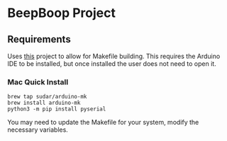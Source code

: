 # BeepBoop Project

## Requirements

Uses [this](https://github.com/sudar/Arduino-Makefile) project to allow for Makefile building. This requires the Arduino IDE to be installed, but once installed the user does not need to open it.

### Mac Quick Install

```
brew tap sudar/arduino-mk
brew install arduino-mk
python3 -m pip install pyserial
```

You may need to update the Makefile for your system, modify the necessary variables.
